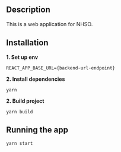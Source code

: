 
## Description
This is a web application for NHSO.

## Installation

**1. Set up env**
```
REACT_APP_BASE_URL={backend-url-endpoint}
```
**2. Install dependencies**
```
yarn
```
**2. Build project**
```
yarn build
```

  

## Running the app
```
yarn start
```